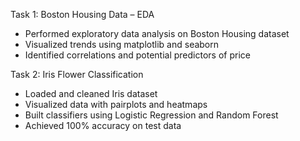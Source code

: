 Task 1: Boston Housing Data – EDA
- Performed exploratory data analysis on Boston Housing dataset
- Visualized trends using matplotlib and seaborn
- Identified correlations and potential predictors of price

 Task 2: Iris Flower Classification
- Loaded and cleaned Iris dataset
- Visualized data with pairplots and heatmaps
- Built classifiers using Logistic Regression and Random Forest
- Achieved 100% accuracy on test data


